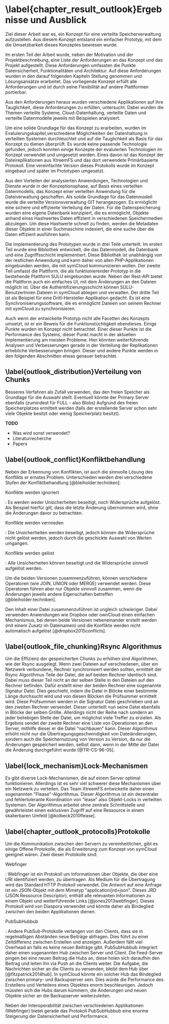 # \label{chapter_result_outlook}Ergebnisse und Ausblick

Ziel dieser Arbeit war es, ein Konzept für eine verteilte Speicherverwaltung aufzustellen. Aus diesem Konzept entstand ein einfacher Prototyp, mit dem die Umsetzbarkeit dieses Konzeptes bewiesen wurde.

Im ersten Teil der Arbeit wurde, neben der Motivation und der Projektbeschreibung, eine Liste der Anforderungen an das Konzept und das Projekt aufgestellt. Diese Anforderungen umfassten die Punkte Datensicherheit, Funktionalitäten und Architektur. Auf diese Anforderungen wurden in den darauf folgenden Kapiteln Stellung genommen und Lösungsansätze erarbeitet. Das vorliegende Konzept erfüllt alle Anforderungen und ist durch seine Flexibilität auf andere Plattformen portierbar.

Aus den Anforderungen heraus wurden verschiedene Applikationen auf ihre Tauglichkeit, diese Anforderungen zu erfüllen, untersucht. Dabei wurden die Themen verteilte Systeme, Cloud-Datenhaltung, verteilte Daten und verteilte Datenmodelle jeweils mit Beispielen analysiert.

Um eine solide Grundlage für das Konzept zu erarbeiten, wurden im Evaluierungskapitel,verschiedene Möglichkeiten der Datenhaltung in verteilten Systemen durchleuchtet und auf die Tauglichkeit als Basis für das Konzept zu dienen überprüft. Es wurde keine passende Technologie gefunden, jedoch konnten einige Konzepte der evaluierten Technologien im Konzept verwendet und umgesetzt werden. Eines davon ist das Konzept der Dateireplikationen aus XtreemFS und das dort verwendete Primärbasierte Protokoll. Eine vereinfachte Version dieses Protokolls wurde im Konzept eingebaut und später im Prototypen umgesetzt.

Aus den Vorteilen der analysierten Anwendungen, Technologien und Dienste wurde in der Konzeptionsphase, auf Basis eines verteilten Datenmodells, das Konzept einer verteilten Anwendung für die Dateiverwaltung geschaffen. Als solide Grundlage für das Datenmodell wurde die verteilte Versionsverwaltung GIT herangezogen. Es ermöglicht eine sichere und effiziente Verteilung der Daten. Für die Datenspeicherung wurden eine eigene Datenbank konzipiert, die es ermöglicht, Objekte anhand eines Hashwertes Daten effizient in verschiedenen Speichermedien abzulegen. Um diese Hashwerte schnell zu finden, werden die Metadaten dieser Objekte in einer Suchmaschine indexiert, die eine suche über die Daten effizient ausführen kann.

Die Implementierung des Prototypen wurde in drei Teile unterteilt. Im ersten Teil wurde eine Bibliothek entwickelt, die das Datenmodell, die Datenbank und eine Zugriffsschicht implementiert. Diese Bibliothek ist unabhängig von der restlichen Anwendung und kann daher von allen PHP-Applikationen eingebunden werden, die mit symCloud kommunizieren wollen. Der zweite Teil umfasst die Plattform, die als funktionierender Prototyp in die bestehende Plattform SULU eingebunden wurde. Neben der Rest-API bietet die Plattform auch ein einfaches UI, mit dem Änderungen an den Dateien möglich ist. Über die Authentifizierungsschicht können SULU-BenutzerInnen Dateien in symCloud ablegen und verwalten. Der dritte Teil ist als Beispiel für eine Dritt-Hersteller Applikation gedacht. Es ist eine Synchronisierungssoftware, die es ermöglicht Dateien von seinem Rechner mit symCloud zu synchronisieren.

Auch wenn der entwickelte Prototyp nicht alle Facetten des Konzepts umsetzt, ist er ein Beweis für die Funktionstüchtigkeit ebendieses. Einige Punkte wurden im Konzept nicht betrachtet. Einer dieser Punkte ist die Performance des Systems, dieser Punkt macht in der aktuellen Implementierung am meisten Probleme. Hier könnten weiterführende Analysen und Verbesserungen gerade in der Verteilung der Replikationen erhebliche Verbesserungen bringen. Dieser und andere Punkte werden in den folgenden Abschnitten etwas genauer betrachtet.

## \label{outlook_distribution}Verteilung von Chunks

Besseres Verfahren als Zufall verwenden, das den freien Speicher als Grundlage für die Auswahl stellt. Eventuell könnte der Primary Server ebenfalls (zumindest für FULL - also Blobs) Aufgrund des freien Speicherplatzes ermittelt werden (falls der erstellende Server schon sehr viele Objekte besitzt oder wenig Speicherplatz besitzt).
		
__TODO__

* Was wird sonst verwendet?
* Literaturrecherche
* Papers

## \label{outlook_conflict}Konfliktbehandlung

Neben der Erkennung von Konflikten, ist auch die sinnvolle Lösung des Konflikts er ernstes Problem. Unterschieden werden drei verschiedene Stufen der Konfliktbehandlung [@bleiholder:techniken]:

Konflikte werden ignoriert

:   Es werden weder Unsicherheiten beseitigt, noch Widersprüche aufgelöst. Als Beispiel hierfür gilt, dass die letzte Änderung übernommen wird, ohne die Änderungen davor zu betrachten.

Konflikte werden vermieden

:   Die Unsicherheiten werden beseitigt, jedoch können die Widersprüche nicht gelöst werden, jedoch durch die geschickte Auswahl von Werten umgangen.

Konflikte werden gelöst

:   Alle Unsicherheiten können beseitigt und die Widersprüche sinnvoll aufgelöst werden.

Um die beiden Versionen zusammenzuführen, können verschiedene Operatoren (wie JOIN, UNION oder MERGE) verwendet werden. Diese Operatoren führen aber nur Objekte sinnvoll zusammen, wenn die Änderungen jeweils andere Eigenschaften betreffen [@bleiholder:techniken].

Den Inhalt einer Datei zusammenzuführen ist ungleich schwieriger. Dabei verwenden Anwendungen wie Dropbox oder ownCloud einen einfachen Mechanismus, bei denen beide Versionen nebeneinander erstellt werden (mit einem Zusatz im Dateinamen) und die Konflikte werden nicht automatisch aufgelöst [@dropbox2015conflicts].

## \label{outlook_file_chunking}Rsync Algorithmus

Um die Effizienz der gespeicherten Chunks zu erhöhen sind Algorithmen, wie der Rsync ausgelegt. Wenn zwei Dateien auf verschiedenen, über ein Netzwerk verbundene, Rechner synchronisiert werden sollten, ermittelt der Rsync Algorithmus Teile der Datei, die auf beiden Rechner identisch sind. Dabei muss dieser Teil nicht an der selben Stelle in den Dateien auf den Rechner befinden. Dafür erstellt einer der beiden Rechner eine sogenannte Signatur Datei. Dies geschieht, indem die Datei in Blöcke einer bestimmte Länge durchsucht wird und von diesen Blöcken die Prüfsummer ermittelt wird. Diese Prüfsummen werden in die Signatur Datei geschrieben und an den zweiten Rechner versendet. Dieser unterteilt nun seine Datei ebenfalls in Blöcke der selben Größe. Allerdings nicht der Reihe nach sondern an jeder beliebigen Stelle der Datei, um möglichst viele Treffer zu erzielen. Als Ergebnis sendet der zweite Rechner eine Liste von Operationen an den Server, mithilfe dieser er die Datei "nachbauen" kann. Dieser Algorithmus erhöht nicht nur die Übertragungsgeschwindigkeit von Dateiänderungen, sondern auch die Speichernutzung von Version zu Version, da nur die Änderungen gespeichert werden, selbst dann, wenn in der Mitte der Datei die Änderung durchgeführt wurde [@TR-CS-96-05].

## \label{lock_mechanism}Lock-Mechanismen

Es gibt diverse Lock-Mechanismen, die auf einem Server optimal funktionieren. Allerdings ist es sehr viel schwerer diese Mechanismen über ein Netzwerk zu verteilen. Das Team XtreemFS entwickelte daher einen sogenannten "Flease"-Algorithmus. Dieser Algorithmus ist ein dezentraler und fehlertolerante Koordination von "lease" also Objekt-Locks in verteilten Systemen. Der Algorithmus arbeitet ohne zentrale Schnittstelle und gewährleistet einen exklusiven Zugriff auf eine Ressource in einem skalierbaren Umfeld [@kolbeck2010flease].

## \label{chapter_outlook_protocolls}Protokolle

Um die Kommunikation zwischen den Servern zu vereinheitlichen, gibt es einige Offene Protokolle, die als Erweiterung zum Konzept von symCloud geeignet wären. Zwei dieser Protokolle sind:

Webfinger

:   Webfinger ist ein Protokoll um Informationen über Objekte, die über eine URI identifiziert werden, zu übertragen. Als Medium für die Übertragung wird das Standard HTTP Protokoll verwendet. Die Antwort auf eine Anfrage ist ein JSON-Objekt mit dem Mimetyp "application/jrd+json". Dieses JRD (JSON Ressource Descriptor), enthält alle relevanten Informationen zu einem Objekt und weiterführende Links [@jones2013webfinger]. Dieses Protokoll wird von Diaspora verwendet und könnte daher als Bindeglied zwischen den beiden Applikationen dienen.

PubSubHubbub

:   Andere PubSub-Protokolle verlangen von den Clients, dass sie in regelmäßigen Abständen neue Beiträge abfragen. Dies führt zu einer Zeitdifferenz zwischen Erstellen und anzeigen. Außerdem fällt viel Overhead an falls es keine neuen Beiträge gibt. PubSubHubbub integriert daher einen sogenannten Hub zwischen Server und Client. Die Feed-Server pingen bei eine neuen Beitrag die Hubs an, diese holen sich daraufhin den Beitrag und leiten ihn via Push an die Clients weiter. Die Aufgabe, die Nachrichten sicher an die Clients zu versenden, bleibt dem Hub über [@fitzpatrick2014hub]. In symCloud könnte ein solcher Hub das Bindeglied zwischen primary- und Backupserver sein. Dies würde die Performance des Erstellens und Verteilens eines Objektes enorm beschleunigen. Jedoch müssten sich die Hubs darum kümmern, die Änderungen und neuen Objekte sicher an die Backupserver weiterzuleiten.

Neben der Interoperabilität zwischen verschiedenen Applikationen (Webfinger) bietet gerade das Protokoll PubSubHubbub eine enorme Steigerung der Datensicherheit und Performance.
